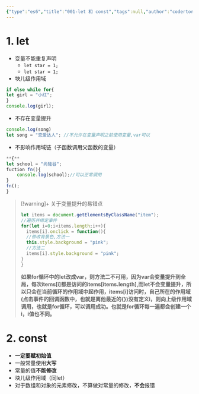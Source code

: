 ```yaml
---
{"type":"es6","title":"001-let 和 const","tags":null,"author":"codertoro","establish":"2025-04-06","update":"2025-04-06","dg-publish":true,"permalink":"/Projects/ES6/001-let 和 const/","dgPassFrontmatter":true,"created":"2025-04-06T15:28:00.331+08:00","updated":"2025-04-07T22:26:07.324+08:00"}
---
```


# 1. let
- 变量不能重复声明
	- `let star = 1;`
	- `let star = 1;`
- 块儿级作用域
``` js
if else while for{
let girl = "小红";
}
console.log(girl);
```
- 不存在变量提升
```js
console.log(song)
let song = "恋爱达人"; //不允许在变量声明之前使用变量,var可以
```
- 不影响作用域链（子函数调用父函数的变量）
```js
**{**
let school = "尚硅谷";
fuction fn(){
	console.log(school);//可以正常调用
}
fn();
}
```
> [!warning]+ 关于变量提升的易错点
> ``` javascript
> let items = document.getElementsByClassName("item");
> //遍历并绑定事件
> for(let i=0;i<items.length;i++){   
> 	items[i].onclick = function(){
> 	//修改背景色,方法一
> 	this.style.background = "pink";
> 	//方法二
> 	items[i].style.background = "pink"; 
> }
> }
> ```
> **如果for循环中的let改成var，则方法二不可用，因为var会变量提升到全局，每次items[i]都是访问的items[items.length],而let不会变量提升，所以只会在当前循环的作用域中起作用，items[i]访问时，自己所在的作用域(点击事件的回调函数中，也就是离他最近的{})没有定义i，则向上级作用域调用，也就是for循环，可以调用成功。也就是for循环每一遍都会创建一个i，i值也不同。**

# 2. const
- **一定要赋初始值**
- 一般常量使用**大写**
- 常量的值**不能修改**
- 块儿级作用域（同let）
- 对于数组和对象的元素修改，不算做对常量的修改，**不会**报错
